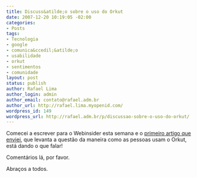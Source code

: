```yaml
---
title: Discuss&atilde;o sobre o uso do Orkut
date: 2007-12-20 10:19:05 -02:00
categories:
- Posts
tags:
- Tecnologia
- google
- comunica&ccedil;&atilde;o
- usabilidade
- orkut
- sentimentos
- comunidade
layout: post
status: publish
author: Rafael Lima
author_login: admin
author_email: contato@rafael.adm.br
author_url: http://rafael.lima.myopenid.com/
wordpress_id: 149
wordpress_url: http://rafael.adm.br/p/discussao-sobre-o-uso-do-orkut/
---
```


Comecei a escrever para o Webinsider esta semana e o <a href="http://webinsider.uol.com.br/index.php/2007/12/19/qual-e-mesmo-o-sentido-do-orkut/">primeiro artigo que enviei</a>, que levanta a quest&atilde;o da maneira como as pessoas usam o Orkut, est&aacute; dando o que falar!

Coment&aacute;rios l&aacute;, por favor.

Abra&ccedil;os a todos.
